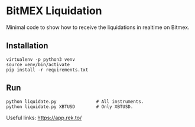 # BitMEX Liquidation
Minimal code to show how to receive the liquidations in realtime on Bitmex.

## Installation
```
virtualenv -p python3 venv
source venv/bin/activate
pip install -r requirements.txt
```

## Run
```
python liquidate.py               # All instruments.
python liquidate.py XBTUSD        # Only XBTUSD.
```

Useful links: https://app.rek.to/
